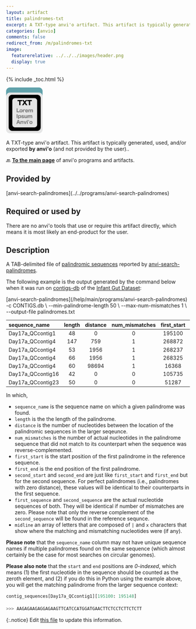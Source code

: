 ```yaml
---
layout: artifact
title: palindromes-txt
excerpt: A TXT-type anvi'o artifact. This artifact is typically generated, used, and/or exported by anvi'o (and not provided by the user)..
categories: [anvio]
comments: false
redirect_from: /m/palindromes-txt
image:
  featurerelative: ../../../images/header.png
  display: true
---
```



{% include _toc.html %}


<img src="../../images/icons/TXT.png" alt="TXT" style="width:100px; border:none" />

A TXT-type anvi'o artifact. This artifact is typically generated, used, and/or exported **by anvi'o** (and not provided by the user)..

🔙 **[To the main page](../../)** of anvi'o programs and artifacts.

## Provided by


<p style="text-align: left" markdown="1"><span class="artifact-p">[anvi-search-palindromes](../../programs/anvi-search-palindromes)</span></p>


## Required or used by


There are no anvi'o tools that use or require this artifact directly, which means it is most likely an end-product for the user.


## Description

A TAB-delimited file of [palindromic sequences](https://en.wikipedia.org/wiki/Palindromic_sequence) reported by <span class="artifact-p">[anvi-search-palindromes](/help/main/programs/anvi-search-palindromes)</span>.

The following example is the output generated by the command below when it was run on <span class="artifact-n">[contigs-db](/help/main/artifacts/contigs-db)</span> of the [Infant Gut Dataset](/tutorials/infant-gut/#downloading-the-pre-packaged-infant-gut-dataset):

<div class="codeblock" markdown="1">
<span class="artifact&#45;p">[anvi&#45;search&#45;palindromes](/help/main/programs/anvi&#45;search&#45;palindromes)</span> &#45;c CONTIGS.db \
                         &#45;&#45;min&#45;palindrome&#45;length 50 \
                         &#45;&#45;max&#45;num&#45;mismatches 1 \
                         &#45;&#45;output&#45;file palindromes.txt
</div>

|sequence_name|length|distance|num_mismatches|first_start|first_end|first_sequence|second_start|second_end|second_sequence|midline|
|:--|:--:|:--:|:--:|:--:|:--:|:--:|:--:|:--:|:--:|:--:|
|Day17a_QCcontig1|48|0|0|195100|195148|AAGAGAAGAGGAGAAGTTCATCCATGGATGAACTTCTCCTCTTCTCTT|195100|195148|AAGAGAAGAGGAGAAGTTCATCCATGGATGAACTTCTCCTCTTCTCTT|`||||||||||||||||||||||||||||||||||||||||||||||||`|
|Day17a_QCcontig4|147|759|1|268872|269019|TTTCGTAATACTTTTTTGCAGTAGGCATCAAATTGGTGTTGTATAGATTTCTCATTATAATTTTGTTGCATGATAATATGCTCCTTTTTCCCCTTTCCACTAATACAACAATCAGAGAGCCCCTTTTTTTCGAAAAAGCTAGAAAAA|269631|269778|TTTCGTAATACTTTTTTGCAGTAGGCATCAAATTGGTGTTGTATAGATTTCTCATTATAATTTTGTTGCATGATAATATGCTCCTTTTTCCCCTTTCCACTAATACAACAATCAGAGAGCCCCTTTTTTTCGAAAAAACTAGAAAAA|`|||||||||||||||||||||||||||||||||||||||||||||||||||||||||||||||||||||||||||||||||||||||||||||||||||||||||||||||||||||||||||||||||||||||||x|||||||||`|
|Day17a_QCcontig4|53|1956|1|268237|268290|CAGCTGCTTTTGTCAAAAGCACATAGGAATTTCACCTCTCCCCAAGTTTACGG|270193|270246|CAGCTGCTTTTGTCAAAAGCACATAGGAATTTCACCTCTCTCCAAGTTTACGG|`||||||||||||||||||||||||||||||||||||||||x||||||||||||`|
|Day17a_QCcontig4|66|1956|1|268325|268391|ATCATCACTTTTTATTGACTATAAAAATTATTTTAGAATATTTATCGCTCCTTCTTTACGATAAGA|270281|270347|ATCATCACTTTTTATTGACTATAAAAATTATTTTAGAATGTTTATCGCTCCTTCTTTACGATAAGA|`|||||||||||||||||||||||||||||||||||||||x||||||||||||||||||||||||||`|
|Day17a_QCcontig4|60|98694|1|16368|16428|AGAACAATTTTCGGAAATTCCTTCTTATTTCTCGGAGTTAAACGCTTCTGTCCCGACCTC|115062|115122|AGAACAATTTTCGGAAATTCCTTCTTATTTCTCGGAGTTAAACACTTCTGTCCCGACCTC|`|||||||||||||||||||||||||||||||||||||||||||x||||||||||||||||`|
|Day17a_QCcontig16|42|0|0|105735|105777|AAAAAGAACGCTCTTTTGCTTAAGCAAAAGAGCGTTCTTTTT|105735|105777|AAAAAGAACGCTCTTTTGCTTAAGCAAAAGAGCGTTCTTTTT|`||||||||||||||||||||||||||||||||||||||||||`|
|Day17a_QCcontig23|50|0|0|51287|51337|ATAAATAAACAGAGGCCTTAGAAATATTTCTAAGGCCTCTGTTTATTTAT|51287|51337|ATAAATAAACAGAGGCCTTAGAAATATTTCTAAGGCCTCTGTTTATTTAT|`||||||||||||||||||||||||||||||||||||||||||||||||||`|

In which,

* `sequence_name` is the sequence name on which a given palindrome was found.
* `length` is the the length of the palindrome.
* `distance` is the number of nucleotides between the location of the palindromic sequences in the larger seqeunce.
* `num_mismatches` is the number of actual nucleotides in the palindrome sequence that did not match to its counterpart when the sequence was reverse-complemented.
* `first_start` is the start position of the first palindrome in the reference sequence.
* `first_end` is the end position of the first palindrome.
* `second_start` and `second_end` are just like `first_start` and `first_end` but for the second sequence. For perfect palindromes (i.e., palindromes with zero distance), these values will be identical to their counterparts in the first sequence.
* `first_sequence` and `second_sequence` are the actual nucleotide sequences of both. They will be identical if number of mismatches are zero. Please note that only the reverse complement of the `second_sequence` will be found in the reference sequnce.
* `midline` an array of letters that are composed of `|` and `x` characters that show where the matching and mismatching nucleotides were (if any).

**Please note** that the `sequence_name` column may not have unique sequence names if multiple palindromes found on the same sequence (which almost certainly be the case for most searches on circular genomes).

**Please also note** that the `start` and `end` positions are *0-indexed*, which means (1) the first nucleotide in the sequence should be counted as the zeroth element, and (2) if you do this in Python using the example above, you will get the matching palindrome from the larger sequence context:

``` python
contig_sequences[Day17a_QCcontig1][195100: 195148]

>>> AAGAGAAGAGGAGAAGTTCATCCATGGATGAACTTCTCCTCTTCTCTT
```

{:.notice}
Edit [this file](https://github.com/merenlab/anvio/tree/master/anvio/docs/artifacts/palindromes-txt.md) to update this information.

